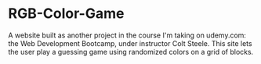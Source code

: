# RGB-Color-Game
A website built as another project in the course I'm taking on udemy.com: the Web Development Bootcamp, under instructor Colt Steele. This site lets the user play a guessing game using randomized colors on a grid of blocks.
